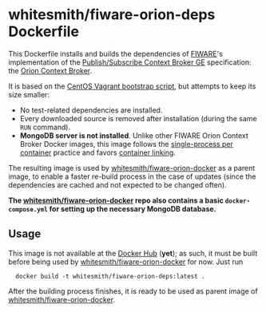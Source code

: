 # whitesmith/fiware-orion-deps Dockerfile
This Dockerfile installs and builds the dependencies of [FIWARE][]'s
implementation of the [Publish/Subscribe Context Broker GE][] specification:
the [Orion Context Broker][].

It is based on the [CentOS Vagrant bootstrap script][], but attempts to keep its
size smaller:

* No test-related dependencies are installed.
* Every downloaded source is removed after installation (during the same
`RUN` command).
* **MongoDB server is not installed**. Unlike other FIWARE Orion Context Broker
Docker images, this image follows the [single-process per container][] practice
and favors [container linking][].

The resulting image is used by [whitesmith/fiware-orion-docker][] as a parent
image, to enable a faster re-build process in the case of updates (since the
dependencies are cached and not expected to be changed often).

**The [whitesmith/fiware-orion-docker][] repo also contains a basic
`docker-compose.yml` for setting up the necessary MongoDB database.**


## Usage
This image is not available at the [Docker Hub][] (**yet**); as such, it must be
built before being used by [whitesmith/fiware-orion-docker][] for now. Just run

```
  docker build -t whitesmith/fiware-orion-deps:latest .
```

After the building process finishes, it is ready to be used as parent image of
[whitesmith/fiware-orion-docker][].


[FIWARE]: http://www.fiware.org/
[Publish/Subscribe Context Broker GE]: https://forge.fiware.org/plugins/mediawiki/wiki/fiware/index.php/FIWARE.OpenSpecification.Data.ContextBroker
[Orion Context Broker]: http://catalogue.fi-ware.eu/enablers/publishsubscribe-context-broker-orion-context-broker
[CentOS Vagrant bootstrap script]: https://github.com/telefonicaid/fiware-orion/blob/e58f021f22224792780908e2eb43d21bf1e62e82/scripts/bootstrap/centos65.sh

[single-process per container]: https://docs.docker.com/articles/dockerfile_best-practices/#run-only-one-process-per-container
[container linking]: https://docs.docker.com/userguide/dockerlinks/

[whitesmith/fiware-orion-docker]: https://github.com/whitesmith/fiware-orion-docker

[Docker Hub]: https://registry.hub.docker.com/
